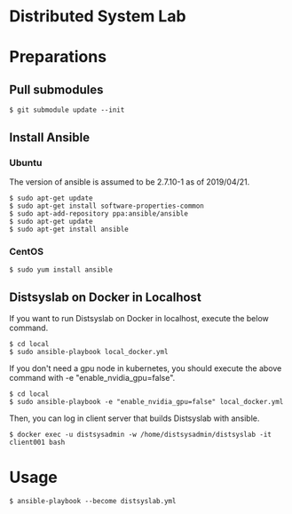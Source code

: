 # Distributed System Lab

# Preparations
## Pull submodules

```
$ git submodule update --init
```

## Install Ansible
### Ubuntu

The version of ansible is assumed to be 2.7.10-1 as of 2019/04/21.

```
$ sudo apt-get update
$ sudo apt-get install software-properties-common
$ sudo apt-add-repository ppa:ansible/ansible
$ sudo apt-get update
$ sudo apt-get install ansible
```

### CentOS

```
$ sudo yum install ansible
```

## Distsyslab on Docker in Localhost

If you want to run Distsyslab on Docker in localhost, execute the below command.

```
$ cd local
$ sudo ansible-playbook local_docker.yml
```

If you don't need a gpu node in kubernetes, you should execute the above command with -e "enable_nvidia_gpu=false".

```
$ cd local
$ sudo ansible-playbook -e "enable_nvidia_gpu=false" local_docker.yml
```

Then, you can log in client server that builds Distsyslab with ansible.

```
$ docker exec -u distsysadmin -w /home/distsysadmin/distsyslab -it client001 bash
```

# Usage

```
$ ansible-playbook --become distsyslab.yml
```
